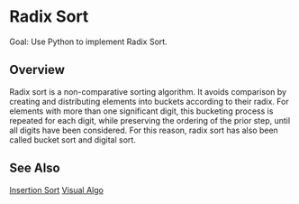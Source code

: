 # Radix Sort

Goal: Use Python to implement Radix Sort.

## Overview

Radix sort is a non-comparative sorting algorithm. It avoids comparison by creating and distributing elements into buckets according to their radix. For elements with more than one significant digit, this bucketing process is repeated for each digit, while preserving the ordering of the prior step, until all digits have been considered. For this reason, radix sort has also been called bucket sort and digital sort.

## See Also

[Insertion Sort](https://en.wikipedia.org/wiki/Radix_sort)
[Visual Algo](https://visualgo.net/en/sorting)